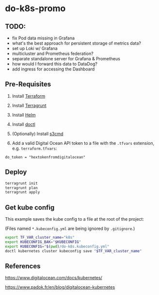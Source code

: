 # do-k8s-promo

## TODO:

- fix Pod data missing in Grafana
- what's the best approach for persistent storage of metrics data?
- set up Loki w/ Grafana
- multicluster and Prometheus federation?
- separate standalone server for Grafana & Prometheus
- how would I forward this data to DataDog?
- add ingress for accessing the Dashboard

## Pre-Requisites

1. Install [Terraform](https://learn.hashicorp.com/tutorials/terraform/install-cli)

2. Install [Terragrunt](https://terragrunt.gruntwork.io/docs/getting-started/install/)

3. Install [Helm](https://helm.sh/docs/intro/install/)

4. Install [doctl](https://www.digitalocean.com/docs/apis-clis/doctl/how-to/install/)

5. (Optionally) Install [s3cmd](https://github.com/s3tools/s3cmd/blob/master/INSTALL.md)


6. Add a valid Digital Ocean API token to a file with the `.tfvars` extension, e.g. `terraform.tfvars`:

```hcl
do_token = "hextokenfromdigitalocean"
```

## Deploy

```sh
terragrunt init
terragrunt plan
terragrunt apply
```

## Get kube config

This example saves the kube config to a file at the root of the project:

(Files named `*.kubeconfig.yml` are being ignored by `.gitignore`.)

```sh
export TF_VAR_cluster_name="k8s"
export KUBECONFIG_BAK="$KUBECONFIG"
export KUBECONFIG="$(pwd)/do-k8s.kubeconfig.yml"
doctl kubernetes cluster kubeconfig save "$TF_VAR_cluster_name"
```

## References

<https://www.digitalocean.com/docs/kubernetes/>

<https://www.padok.fr/en/blog/digitalocean-kubernetes>
